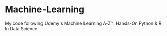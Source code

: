 # Machine-Learning
My code following Udemy's Machine Learning A-Z™: Hands-On Python &amp; R In Data Science 
